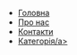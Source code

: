 <!DOCTYPE html>

<html lang="en" dir="ltr">

<head>
  <meta charset="utf-8">
  <title>Демонтаж Плюс — демонтуємо старе заради нового.</title>
  <!-- bootstrap-instalation -->
  <script src="https://cdn.jsdelivr.net/npm/bootstrap@5.2.0-beta1/dist/js/bootstrap.bundle.min.js" integrity="sha384-pprn3073KE6tl6bjs2QrFaJGz5/SUsLqktiwsUTF55Jfv3qYSDhgCecCxMW52nD2" crossorigin="anonymous"></script>
  <!-- CSS only -->
  <link href="https://cdn.jsdelivr.net/npm/bootstrap@5.2.0-beta1/dist/css/bootstrap.min.css" rel="stylesheet" integrity="sha384-0evHe/X+R7YkIZDRvuzKMRqM+OrBnVFBL6DOitfPri4tjfHxaWutUpFmBp4vmVor" crossorigin="anonymous">
  <!-- Styles -->
  <link rel="stylesheet" href="css/styles.css" />
  <!-- Icons and fonts-->
  <link rel="preconnect" href="https://fonts.googleapis.com">
  <link rel="preconnect" href="https://fonts.gstatic.com" crossorigin>
  <link href="https://fonts.googleapis.com/css2?family=Montserrat:wght@400;700;800;900&display=swap" rel="stylesheet">
  <script defer src="https://use.fontawesome.com/releases/v5.0.7/js/all.js"></script>
  <link rel="icon" href="d.png" />

</head>

<body>
  <ul class="navbar-nav ms-auto mb-2 mb-lg-0">
    <li class="navbar-item">
      <a class="nav-link " href="main.html">Головна</a>
    </li>
    <li class="navbar-item">
      <a class="nav-link" href="about.html">Про нас</a>
    </li>
    <li class="navbar-item">
      <a class="nav-link" href="contacts.html">Контакти</a>
    </li>
    <li class="navbar-item">
      <a class="nav-link" href="category.html">Категорія/a>
    </li>
</body>
